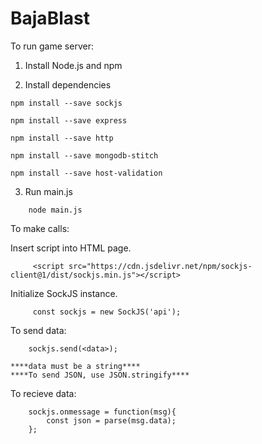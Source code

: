 # BajaBlast

To run game server:
  
  1. Install Node.js and npm
  
  2. Install dependencies
  ```
  npm install --save sockjs
  ```
  ```
  npm install --save express
  ```
  ```
  npm install --save http
  ```
  ```
  npm install --save mongodb-stitch
  ```
  ```
  npm install --save host-validation
  ```
      
  3. Run main.js
  ```
      node main.js
  ```
      
To make calls:

Insert script into HTML page.
```
     <script src="https://cdn.jsdelivr.net/npm/sockjs-client@1/dist/sockjs.min.js"></script>
```
Initialize SockJS instance.
```
     const sockjs = new SockJS('api');
```

To send data:
```
    sockjs.send(<data>);
```
    ****data must be a string****
    ****To send JSON, use JSON.stringify****
To recieve data:
```
    sockjs.onmessage = function(msg){
        const json = parse(msg.data);
    };
```
